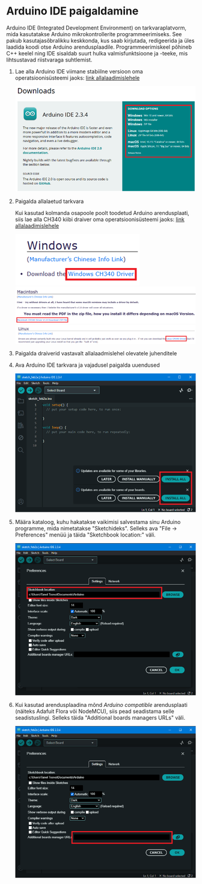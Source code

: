 # Arduino IDE paigaldamine

Arduino IDE (Integrated Development Environment) on tarkvaraplatvorm, mida kasutatakse Arduino mikrokontrollerite programmeerimiseks. See pakub kasutajasõbralikku keskkonda, kus saab kirjutada, redigeerida ja üles laadida koodi otse Arduino arendusplaadile. Programmeerimiskeel põhineb C++ keelel ning IDE sisaldab suurt hulka valmisfunktsioone ja -teeke, mis lihtsustavad riistvaraga suhtlemist. 

1. Lae alla Arduino IDE viimane stabiilne versioon oma operatsioonisüsteemi jaoks:  [link allalaadimislehele](https://www.arduino.cc/en/Main/Software)

    ![Arduino IDE allalaadimislingid](./meedia/IDE_download.png)

2. Paigalda allalaetud tarkvara

    Kui kasutad kolmanda osapoole poolt toodetud Arduino arendusplaati, siis lae alla CH340 kiibi draiver oma operatsioonisüsteemi jaoks: [link allalaadimislehele](https://sparks.gogo.co.nz/ch340.html)

    ![CH340 Windowsi draiveri allalaadimislink](./meedia/ch340_windows.png)
    ![CH340 Apple draiveri allalaadimislink](./meedia/ch340_mac.png)
    ![CH340 Lihuxi draiveri allalaadimislink](./meedia/ch340_linux.png)

3. Paigalda draiverid vastavalt allalaadmislehel olevatele juhenditele
4. Ava Arduino IDE tarkvara ja vajadusel paigalda uuendused

    ![Arduino IDE uuendusnupp](./meedia/IDE_update.png)

5. Määra kataloog, kuhu hakatakse vaikimisi salvestama sinu Arduino programme, mida nimetatakse "Sketchideks". Selleks ava "File -> Preferences" menüü ja täida "Sketchbook location:" väli.

    ![Arduino IDE preferences dialoogiaken - salvestuskoht](./meedia/IDE_preferences_2.png)

6. Kui kasutad arendusplaadina mõnd _Arduino compatible_ arendusplaati (näiteks Adafuit Flora või NodeMCU), siis pead seadistama selle seadistuslingi. Selleks täida "Additional boards managers URLs" väli.

    ![Arduino IDE preferences dialoogiaken - arendusplaatide URL](./meedia/IDE_preferences.png)

